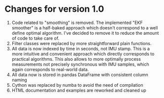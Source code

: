 # Changes for version 1.0

1. Code related to "smoothing" is removed.
   The implemented "EKF smoother" is a half-baked approach which doesn't correspond to a well define optimal algorithm. 
   I've decided to remove it to reduce the amount of code to take care of.
2. Filter classes were replaced by more straightforward plain functions.
3. All data is now indexed by time in seconds, not IMU stamp. 
   This is a more intuitive and convenient approach which directly corresponds to practical algorithms.
   This also allows to more optimally process measurements not precisely synchronous with IMU samples, which again corresponds to real-world data.
4. All data now is stored in pandas DataFrame with consistent column naming
5. Cython was replaced by numba to avoid the need of compilation
6. HTML documentation and examples are reworked and cleaned up
